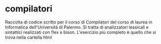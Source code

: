 compilatori
===========

Raccolta di codice scritto per il corso di Compilatori del corso di laurea in Informatica dell'Università di Palermo.
Si tratta di analizzatori lessicali e sintattici realizzati con flex e bison.
L'esercizio più completo è quello che si trova nella cartella html
